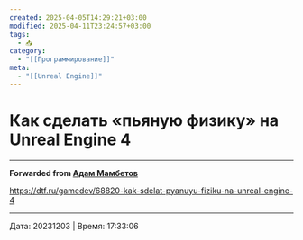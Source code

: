 ```yaml
---
created: 2025-04-05T14:29:21+03:00
modified: 2025-04-11T23:24:57+03:00
tags:
  - 📥
category:
  - "[[Программирование]]"
meta:
  - "[[Unreal Engine]]"
---
```


# Как сделать «пьяную физику» на Unreal Engine 4

***

**Forwarded from [Адам Мамбетов](https://t.me/Adammambetov)**

https://dtf.ru/gamedev/68820-kak-sdelat-pyanuyu-fiziku-na-unreal-engine-4

---

Дата: 20231203 | Время: 17:33:06
